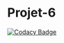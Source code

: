 # Projet-6
[![Codacy Badge](https://api.codacy.com/project/badge/Grade/0f903f6570754dbdab0d7619220dc64d)](https://app.codacy.com/gh/bernikw/Projet-6?utm_source=github.com&utm_medium=referral&utm_content=bernikw/Projet-6&utm_campaign=Badge_Grade_Settings)